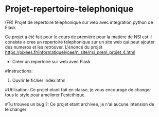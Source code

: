 # Projet-repertoire-telephonique

(FR)
Projet de repertoire telephonique sur web avec integration python de Flask

Ce projet a été fait pour le cours de premiére pour la matière de NSI est il consiste a cree un repertoire telephonique sur un site web qui peut ajouter des numeros et les retrouver.
L'énoncé du projet
https://pixees.fr/informatiquelycee/n_site/nsi_prem_projet_4.html

* Créer un repertoire sur web avec Flask

#Instructions:
1. Ouvrir le fichier index.html

#Utilisation:
Ce projet etant fait en classe, je vous encourage de changer tous le style pour ameliorer l'estethique.

#Tu trouves un bug ?:
Ce projet etant archivee, je n'ai aucune intension de le changer
